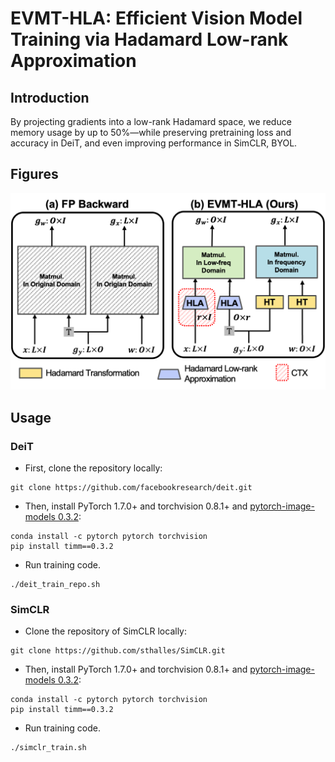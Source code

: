 

# EVMT-HLA: Efficient Vision Model Training via Hadamard Low-rank Approximation

## Introduction
By projecting gradients into a low-rank Hadamard space, we reduce memory usage by up to 50%—while preserving pretraining loss and accuracy in DeiT, and even improving performance in SimCLR, BYOL.

## Figures
![EVMT-HLA.png](./Image/EVMT-HLA.png)

## Usage
### DeiT
- First, clone the repository locally:
```
git clone https://github.com/facebookresearch/deit.git
```
- Then, install PyTorch 1.7.0+ and torchvision 0.8.1+ and [pytorch-image-models 0.3.2](https://github.com/rwightman/pytorch-image-models):

```
conda install -c pytorch pytorch torchvision
pip install timm==0.3.2
```

- Run training code.
```
./deit_train_repo.sh
```


### SimCLR
- Clone the repository of SimCLR locally:
```
git clone https://github.com/sthalles/SimCLR.git
```

- Then, install PyTorch 1.7.0+ and torchvision 0.8.1+ and [pytorch-image-models 0.3.2](https://github.com/rwightman/pytorch-image-models):
```
conda install -c pytorch pytorch torchvision
pip install timm==0.3.2
```

- Run training code.
```
./simclr_train.sh
```

